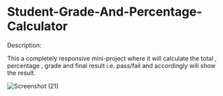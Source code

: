 # Student-Grade-And-Percentage-Calculator
Description:

This a completely responsive mini-project where it will calculate the total , percentage , grade and final result i.e. pass/fail and accordingly will show the result.


![Screenshot (21)](https://user-images.githubusercontent.com/68770929/98105278-b9cffd00-1ebd-11eb-95a7-1c0c5489ea68.png)
